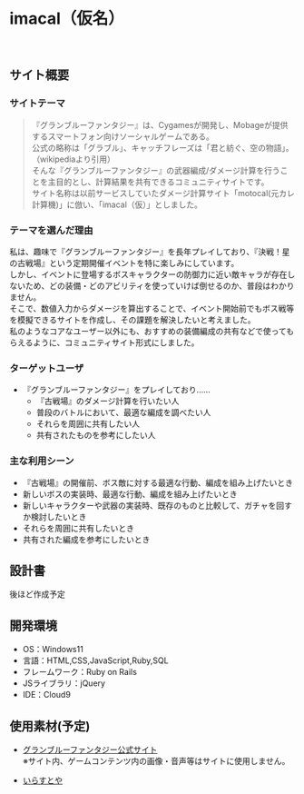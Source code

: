 # imacal（仮名）
​
## サイト概要

### サイトテーマ
> 『グランブルーファンタジー』は、Cygamesが開発し、Mobageが提供するスマートフォン向けソーシャルゲームである。<br>
> 公式の略称は「グラブル」、キャッチフレーズは「君と紡ぐ、空の物語」。<br>
> （wikipediaより引用）<br>
そんな『グランブルーファンタジー』の武器編成/ダメージ計算を行うことを主目的とし、計算結果を共有できるコミュニティサイトです。<br>
サイト名称は以前サービスしていたダメージ計算サイト「motocal(元カレ計算機)」に倣い、「imacal（仮）」としました。
​
### テーマを選んだ理由
私は、趣味で『グランブルーファンタジー』を長年プレイしており、『決戦！星の古戦場』という定期開催イベントを特に楽しみにしています。<br>
しかし、イベントに登場するボスキャラクターの防御力に近い敵キャラが存在しないため、どの装備・どのアビリティを使っていけば倒せるのか、普段はわかりません。<br>
そこで、数値入力からダメージを算出することで、イベント開始前でもボス戦等を模擬できるサイトを作成し、その課題を解決したいと考えました。<br>
私のようなコアなユーザー以外にも、おすすめの装備編成の共有などで使ってもらえるように、コミュニティサイト形式にしました。
​
### ターゲットユーザ
- 『グランブルーファンタジー』をプレイしており……
	- 『古戦場』のダメージ計算を行いたい人
	- 普段のバトルにおいて、最適な編成を調べたい人
	- それらを周囲に共有したい人
	- 共有されたものを参考にしたい人
​
### 主な利用シーン
- 『古戦場』の開催前、ボス敵に対する最適な行動、編成を組み上げたいとき
- 新しいボスの実装時、最適な行動、編成を組み上げたいとき
- 新しいキャラクターや武器の実装時、既存のものと比較して、ガチャを回すか検討したいとき
- それらを周囲に共有したいとき
- 共有された編成を参考にしたいとき
​
## 設計書
後ほど作成予定
​
## 開発環境
- OS：Windows11
- 言語：HTML,CSS,JavaScript,Ruby,SQL
- フレームワーク：Ruby on Rails
- JSライブラリ：jQuery
- IDE：Cloud9
​
## 使用素材(予定)
- [グランブルーファンタジー公式サイト](https://granbluefantasy.jp/)<br>
※サイト内、ゲームコンテンツ内の画像・音声等はサイトに使用しません。

- [いらすとや](https://www.irasutoya.com/)
